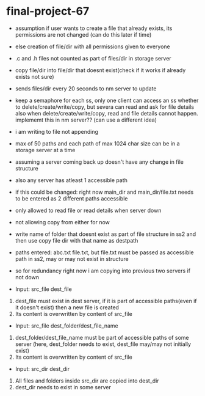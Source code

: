 # final-project-67
- assumption if user wants to create a file that already exists, its permissions are not changed (can do this later if time)
- else creation of file/dir with all permissions given to everyone
- .c and .h files not counted as part of files/dir in storage server
- copy file/dir into file/dir that doesnt exist(check if it works if already exists not sure)
- sends files/dir every 20 seconds to nm server to update 

- keep a semaphore for each ss, only one client can access an ss whether to delete/create/write/copy, but severa can read and ask for file details
also when delete/create/write/copy, read and file details cannot happen. implememt this in nm server??
(can use a different idea)

- i am writing to file not appending
- max of 50 paths and each path of max 1024 char size can be in a storage server at a time

- assuming a server coming back up doesn't have any change in file structure
- also any server has atleast 1 accessible path

- if this could be changed:
    right now main_dir and main_dir/file.txt needs to be entered as 2 different paths accessible 

- only allowed to read file or read details when server down
- not allowing copy from either for now

- write name of folder that doesnt exist as part of file structure in ss2 and then use copy file dir with that name as destpath

- paths entered: abc.txt file.txt, but file.txt must be passed as accessible path in ss2, may or may not exist in structure

- so for redundancy right now i am copying into previous two servers if not down

- Input: src_file dest_file
1. dest_file must exist in dest server, if it is part of accessible paths(even if it doesn't exist) then a new file is created
2. Its content is overwritten by content of src_file

- Input: src_file dest_folder/dest_file_name
1. dest_folder/dest_file_name must be part of accessible paths of some server (here, dest_folder needs to exist, dest_file may/may not initially exist)
2. Its content is overwritten by content of src_file

- Input: 
src_dir dest_dir
1. All files and folders inside src_dir are copied into dest_dir
2. dest_dir needs to exist in some server
